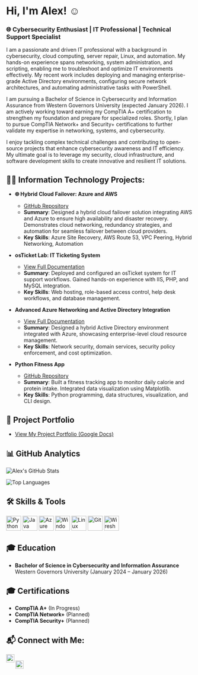 <h1>Hi, I'm Alex! ☺️</h1>
<h3>🌐 Cybersecurity Enthusiast | IT Professional | Technical Support Specialist</h3>

<p>
I am a passionate and driven IT professional with a background in cybersecurity, cloud computing, server repair, Linux, and automation. My hands-on experience spans networking, system administration, and scripting, enabling me to troubleshoot and optimize IT environments effectively. My recent work includes deploying and managing enterprise-grade Active Directory environments, configuring secure network architectures, and automating administrative tasks with PowerShell.
</p>

<p>
I am pursuing a Bachelor of Science in Cybersecurity and Information Assurance from Western Governors University (expected January 2026). I am actively working toward earning my CompTIA A+ certification to strengthen my foundation and prepare for specialized roles. Shortly, I plan to pursue CompTIA Network+ and Security+ certifications to further validate my expertise in networking, systems, and cybersecurity.
</p>

<p>
I enjoy tackling complex technical challenges and contributing to open-source projects that enhance cybersecurity awareness and IT efficiency. My ultimate goal is to leverage my security, cloud infrastructure, and software development skills to create innovative and resilient IT solutions.
</p>

<h2>👨‍💻 Information Technology Projects:</h2>

- <b>🌐 Hybrid Cloud Failover: Azure and AWS</b>
  - [GitHub Repository](https://github.com/an6634/HybridCloudFailover)
  - **Summary**: Designed a hybrid cloud failover solution integrating AWS and Azure to ensure high availability and disaster recovery. Demonstrates cloud networking, redundancy strategies, and automation for seamless failover between cloud providers.
  - **Key Skills**: Azure Site Recovery, AWS Route 53, VPC Peering, Hybrid Networking, Automation

- <b>osTicket Lab: IT Ticketing System</b>
  - [View Full Documentation](https://docs.google.com/document/d/1TgUFF3W3cwf3CT0U81u_j3abFQqKHQykbQBWAUbmY1g/edit?usp=sharing)
  - **Summary**: Deployed and configured an osTicket system for IT support workflows. Gained hands-on experience with IIS, PHP, and MySQL integration.
  - **Key Skills**: Web hosting, role-based access control, help desk workflows, and database management.

- <b>Advanced Azure Networking and Active Directory Integration</b>
  - [View Full Documentation](https://docs.google.com/document/d/1TgUFF3W3cwf3CT0U81u_j3abFQqKHQykbQBWAUbmY1g/edit?usp=sharing)
  - **Summary**: Designed a hybrid Active Directory environment integrated with Azure, showcasing enterprise-level cloud resource management.
  - **Key Skills**: Network security, domain services, security policy enforcement, and cost optimization.

- <b>Python Fitness App</b>
  - [GitHub Repository](https://github.com/your-repo/python-fitness-app)
  - **Summary**: Built a fitness tracking app to monitor daily calorie and protein intake. Integrated data visualization using Matplotlib.
  - **Key Skills**: Python programming, data structures, visualization, and CLI design.

<h2>📄 Project Portfolio</h2>

- [View My Project Portfolio (Google Docs)](https://docs.google.com/document/d/1TgUFF3W3cwf3CT0U81u_j3abFQqKHQykbQBWAUbmY1g/edit?usp=sharing)

<h2>📊 GitHub Analytics</h2>

![Alex's GitHub Stats](https://github-readme-stats.vercel.app/api?username=alexcc&show_icons=true&hide=prs,issues&count_private=true&theme=radical)

![Top Languages](https://github-readme-stats.vercel.app/api/top-langs/?username=alexcc&layout=compact&theme=radical)

<h2>🛠️ Skills & Tools</h2>

<p>
  <img src="https://cdn.jsdelivr.net/npm/simple-icons@v3/icons/python.svg" alt="Python" width="40" height="40"/>
  <img src="https://cdn.jsdelivr.net/npm/simple-icons@v3/icons/java.svg" alt="Java" width="40" height="40"/>
  <img src="https://cdn.jsdelivr.net/npm/simple-icons@v3/icons/microsoftazure.svg" alt="Azure" width="40" height="40"/>
  <img src="https://cdn.jsdelivr.net/npm/simple-icons@v3/icons/windows.svg" alt="Windows" width="40" height="40"/>
  <img src="https://cdn.jsdelivr.net/npm/simple-icons@v3/icons/linux.svg" alt="Linux" width="40" height="40"/>
  <img src="https://cdn.jsdelivr.net/npm/simple-icons@v3/icons/git.svg" alt="Git" width="40" height="40"/>
  <img src="https://cdn.jsdelivr.net/npm/simple-icons@v3/icons/wireshark.svg" alt="Wireshark" width="40" height="40"/>
</p>

<h2>🎓 Education</h2>

- **Bachelor of Science in Cybersecurity and Information Assurance**  
  Western Governors University (January 2024 – January 2026)

<h2>🎓 Certifications</h2>

- **CompTIA A+** (In Progress)
- **CompTIA Network+** (Planned)
- **CompTIA Security+** (Planned)

<h2>📬 Connect with Me:</h2>

[<img align="left" alt="Alex | LinkedIn" width="22px" src="https://cdn.jsdelivr.net/npm/simple-icons@v3/icons/linkedin.svg" />][linkedin]  
[<img align="left" alt="Alex | Email" width="22px" src="https://cdn.jsdelivr.net/npm/simple-icons@v3/icons/gmail.svg" />](mailto:alexlnguyenconnect@gmail.com)

<br clear="left"/>

[linkedin]: https://www.linkedin.com/in/alex-nguyen-b6ba0a290
